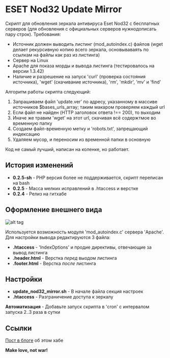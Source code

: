 ESET Nod32 Update Mirror
=========

Скрипт для обновления зеркала антивируса Eset Nod32 с бесплатных серверов (для обновления с официальных серверов нужнодописать пару строк). Требования:

  - Источник должен выводить листинг (mod_autoindex.c) файлов (wget делает рекурсивную копию всего зеркала, основываваять по ссылкам на файлы как раз из листинга)
  - Сервер на Linux
  - Apache для показа морды и вывода листинга (тестировалось на версии 1.3.42)
  - Наличие и разрешение на запуск 'curl' (проверка состояния источника), 'wget' (скачивание источника), 'rm', 'mkdir', 'mv' и 'find'


Алгоритм работы скрипта следующий:
  1. Запрашиваем файл 'update.ver' по адресу, указанному в массиве источников $bases_urls_array; таким макаром проверяем каждый url
  2. Если файл не найден (HTTP заголовок ответа !== 200), то выходим
  3. Иначе же травим 'wget' на этот url, скачивая всё содержтмое во временную папку
  4. Создаем файл-временную метку и 'robots.txt', запрещающий индексацию
  5. Удаляем мусор, и переносим из временной папки в основную

Код не самый лучший, написан на коленке, но работает.

История изменений
----

* **0.2.5-sh** - PHP версия более не поддерживается, скрипт переписан на bash
* **0.2.5** - Масса мелких исправлений в .htaccess и верстке
* **0.2.4** - Релиз на гитхабе

Оформление внешнего вида
-----------

![alt tag](http://oi60.tinypic.com/14o87lc.jpg)

Используется возможность модуля 'mod_autoindex.c' сервера 'Apache'. Для настройки вывода редактируются 3 файла:

* **.htaccess** - 'IndexOptions' и продие директивы, отвечающие за вывод листинга
* **.header.html** - Верстка _перед_ выодом листинга
* **.footer.html** - Верстка _после_ листинга


Настройки
--------------
* **update_nod32_mirror.sh** - В начале файла секция настроек
* **.htaccess** - Разграничение доступа к зеркалу


**Автоматизация** - Добавьте запуск скрипта в 'cron' с интервалом запуска 2..3 раза в сутки

Ссылки
-----------
[Пост в блоге] об этом хабе

**Make love, not war!**

[Пост в блоге]:http://tmblr.co/ZYW79o1CrHcIG
